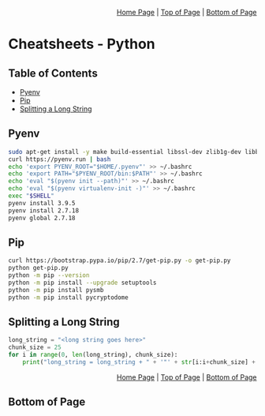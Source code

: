 <p align="right">
  <a href="/README.md">Home Page</a> |
  <a href="/CheatSheets/metawork_python.md">Top of Page</a> |
  <a href="/CheatSheets/metawork_python.md#bottom-of-page">Bottom of Page</a>
</p>

# Cheatsheets - Python
## Table of Contents
* [Pyenv](#pyenv)
* [Pip](#pip)
* [Splitting a Long String](#splitting-a-long-string)

## Pyenv
```bash
sudo apt-get install -y make build-essential libssl-dev zlib1g-dev libbz2-dev libreadline-dev libsqlite3-dev wget curl llvm libncurses5-dev libncursesw5-dev xz-utils tk-dev libffi-dev liblzma-dev python-openssl*
curl https://pyenv.run | bash
echo 'export PYENV_ROOT="$HOME/.pyenv"' >> ~/.bashrc
echo 'export PATH="$PYENV_ROOT/bin:$PATH"' >> ~/.bashrc
echo 'eval "$(pyenv init --path)"' >> ~/.bashrc
echo 'eval "$(pyenv virtualenv-init -)"' >> ~/.bashrc
exec "$SHELL"
pyenv install 3.9.5
pyenv install 2.7.18
pyenv global 2.7.18
```

## Pip
```bash
curl https://bootstrap.pypa.io/pip/2.7/get-pip.py -o get-pip.py
python get-pip.py
python -m pip --version
python -m pip install --upgrade setuptools
python -m pip install pysmb
python -m pip install pycryptodome
```

## Splitting a Long String
```python
long_string = "<long string goes here>"
chunk_size = 25
for i in range(0, len(long_string), chunk_size):
    print("long_string = long_string + " + '"' + str[i:i+chunk_size] + '"')
```

<p align="right">
  <a href="/README.md">Home Page</a> |
  <a href="/CheatSheets/metawork_python.md">Top of Page</a> |
  <a href="/CheatSheets/metawork_python.md#bottom-of-page">Bottom of Page</a>
</p>

## Bottom of Page
